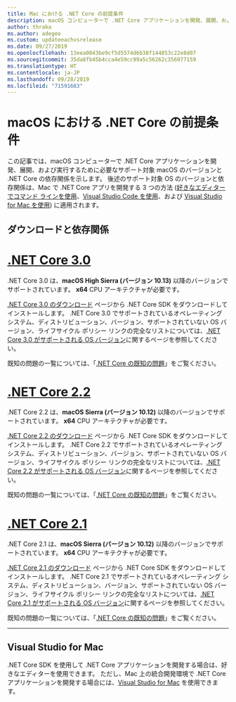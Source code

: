 ```yaml
---
title: Mac における .NET Core の前提条件
description: macOS コンピューターで .NET Core アプリケーションを開発、展開、および実行するために必要なサポート対象 macOS のバージョンと .NET Core の依存関係。
author: thraka
ms.author: adegeo
ms.custom: updateeachvsrelease
ms.date: 09/27/2019
ms.openlocfilehash: 13eea0043be9cf5d5574d6b38f144853c22e8d07
ms.sourcegitcommit: 35da8fb45b4cca4e59cc99a5c56262c356977159
ms.translationtype: HT
ms.contentlocale: ja-JP
ms.lasthandoff: 09/28/2019
ms.locfileid: "71591683"
---
```

# <a name="prerequisites-for-net-core-on-macos"></a>macOS における .NET Core の前提条件

この記事では、macOS コンピューターで .NET Core アプリケーションを開発、展開、および実行するために必要なサポート対象 macOS のバージョンと .NET Core の依存関係を示します。 後述のサポート対象 OS のバージョンと依存関係は、Mac で .NET Core アプリを開発する 3 つの方法 ([好きなエディターでコマンド ラインを使用](tutorials/using-with-xplat-cli.md)、[Visual Studio Code を使用](https://code.visualstudio.com/)、および [Visual Studio for Mac を使用](https://visualstudio.microsoft.com/vs/mac/?utm_medium=microsoft&utm_source=docs.microsoft.com&utm_campaign=inline+link)) に適用されます。

## <a name="downloads-and-dependencies"></a>ダウンロードと依存関係

<!-- markdownlint-disable MD025 -->

# <a name="net-core-30tabnetcore30"></a>[.NET Core 3.0](#tab/netcore30)

.NET Core 3.0 は、**macOS High Sierra (バージョン 10.13)** 以降のバージョンでサポートされています。 **x64** CPU アーキテクチャが必要です。

[.NET Core 3.0 のダウンロード](https://dotnet.microsoft.com/download/dotnet-core/3.0) ページから .NET Core SDK をダウンロードしてインストールします。 .NET Core 3.0 でサポートされているオペレーティング システム、ディストリビューション、バージョン、サポートされていない OS バージョン、ライフサイクル ポリシー リンクの完全なリストについては、[.NET Core 3.0 がサポートされる OS バージョン](https://github.com/dotnet/core/blob/master/release-notes/3.0/3.0-supported-os.md)に関するページを参照してください。

既知の問題の一覧については、「[.NET Core の既知の問題](https://github.com/dotnet/core/blob/master/release-notes/3.0/3.0-known-issues.md)」をご覧ください。

# <a name="net-core-22tabnetcore22"></a>[.NET Core 2.2](#tab/netcore22)

.NET Core 2.2 は、**macOS Sierra (バージョン 10.12)** 以降のバージョンでサポートされています。 **x64** CPU アーキテクチャが必要です。

[.NET Core 2.2 のダウンロード](https://dotnet.microsoft.com/download/dotnet-core/2.2) ページから .NET Core SDK をダウンロードしてインストールします。 .NET Core 2.2 でサポートされているオペレーティング システム、ディストリビューション、バージョン、サポートされていない OS バージョン、ライフサイクル ポリシー リンクの完全なリストについては、[.NET Core 2.2 がサポートされる OS バージョン](https://github.com/dotnet/core/blob/master/release-notes/2.2/2.2-supported-os.md)に関するページを参照してください。

既知の問題の一覧については、「[.NET Core の既知の問題](https://github.com/dotnet/core/blob/master/release-notes/2.2/2.2-known-issues.md)」をご覧ください。

# <a name="net-core-21tabnetcore21"></a>[.NET Core 2.1](#tab/netcore21)

.NET Core 2.1 は、**macOS Sierra (バージョン 10.12)** 以降のバージョンでサポートされています。 **x64** CPU アーキテクチャが必要です。

[.NET Core 2.1 のダウンロード](https://dotnet.microsoft.com/download/dotnet-core/2.1) ページから .NET Core SDK をダウンロードしてインストールします。 .NET Core 2.1 でサポートされているオペレーティング システム、ディストリビューション、バージョン、サポートされていない OS バージョン、ライフサイクル ポリシー リンクの完全なリストについては、[.NET Core 2.1 がサポートされる OS バージョン](https://github.com/dotnet/core/blob/master/release-notes/2.1/2.1-supported-os.md)に関するページを参照してください。

既知の問題の一覧については、「[.NET Core の既知の問題](https://github.com/dotnet/core/blob/master/release-notes/2.1/2.1-known-issues.md)」をご覧ください。

---

## <a name="visual-studio-for-mac"></a>Visual Studio for Mac

.NET Core SDK を使用して .NET Core アプリケーションを開発する場合は、好きなエディターを使用できます。 ただし、Mac 上の統合開発環境で .NET Core アプリケーションを開発する場合には、[Visual Studio for Mac](https://visualstudio.microsoft.com/vs/mac/?utm_medium=microsoft&utm_source=docs.microsoft.com&utm_campaign=inline+link) を使用できます。
